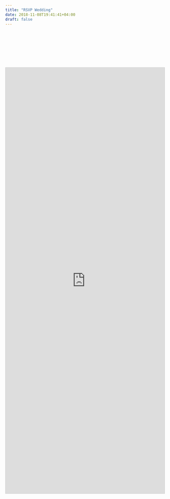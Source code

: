 ```yaml
---
title: "RSVP Wedding"
date: 2018-11-08T19:41:41+04:00
draft: false
---
```


<br><br><br><br><br><br>
<iframe class="airtable-embed" src="https://airtable.com/embed/shrco8NLAA3UApVaq?backgroundColor=purple" frameborder="0" onmousewheel="" width="100%" height="1350" style="background: transparent; font-size: 1.2em; border: 1px solid #ccc;"></iframe>
